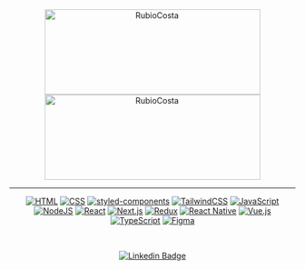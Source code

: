 <div align="center">

  <img align="center" src="https://github-readme-streak-stats.herokuapp.com/?user=RubioCosta&theme=onedark" width="380" height="150" alt="RubioCosta" />
  <img align="center" src="https://github-readme-stats.vercel.app/api/top-langs/?username=RubioCosta&layout=compact&theme=onedark" width="380" height="150" alt="RubioCosta" />

</div>

---
<div align="center">

  [![HTML](https://img.shields.io/badge/HTML-%23E34F26.svg?logo=html5&logoColor=white)](#)
  [![CSS](https://img.shields.io/badge/CSS-1572B6?logo=css3&logoColor=fff)](#)
  [![styled-components](https://img.shields.io/badge/styled--components-DB7093?logo=styledcomponents&logoColor=fff)](#)
  [![TailwindCSS](https://img.shields.io/badge/Tailwind%20CSS-%2338B2AC.svg?logo=tailwind-css&logoColor=white)](#)
  [![JavaScript](https://img.shields.io/badge/JavaScript-F7DF1E?logo=javascript&logoColor=000)](#)
  [![NodeJS](https://img.shields.io/badge/Node.js-6DA55F?logo=node.js&logoColor=white)](#)
  [![React](https://img.shields.io/badge/React-%2320232a.svg?logo=react&logoColor=%2361DAFB)](#)
  [![Next.js](https://img.shields.io/badge/Next.js-black?logo=next.js&logoColor=white)](#)
  [![Redux](https://img.shields.io/badge/Redux-764ABC?logo=redux&logoColor=fff)](#)
  [![React Native](https://img.shields.io/badge/React_Native-%2320232a.svg?logo=react&logoColor=%2361DAFB)](#)
  [![Vue.js](https://img.shields.io/badge/Vue.js-4FC08D?logo=vuedotjs&logoColor=fff)](#)
  [![TypeScript](https://img.shields.io/badge/TypeScript-3178C6?logo=typescript&logoColor=fff)](#)
  [![Figma](https://img.shields.io/badge/Figma-F24E1E?logo=figma&logoColor=white)](#)

  <br/>
  
  [![Linkedin Badge](https://img.shields.io/badge/-LinkedIn-blue?style=flat-square&logo=Linkedin&logoColor=white&link=https://www.linkedin.com/in/rubiocosta/)](https://www.linkedin.com/in/rubiocosta/)

</div>
